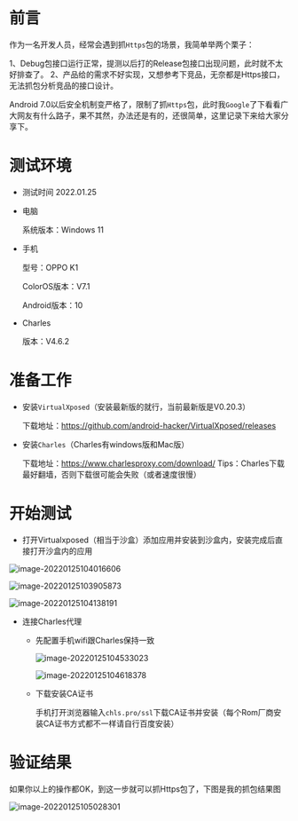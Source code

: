 # 前言

  作为一名开发人员，经常会遇到抓`Https`包的场景，我简单举两个栗子：

  1、Debug包接口运行正常，提测以后打的Release包接口出现问题，此时就不太好排查了。
  2、产品给的需求不好实现，又想参考下竞品，无奈都是Https接口，无法抓包分析竞品的接口设计。

  Android 7.0以后安全机制变严格了，限制了抓`Https`包，此时我`Google`了下看看广大网友有什么路子，果不其然，办法还是有的，还很简单，这里记录下来给大家分享下。

# 测试环境

+ 测试时间
  2022.01.25

+ 电脑

  系统版本：Windows 11

+ 手机

  型号：OPPO K1

  ColorOS版本：V7.1

  Android版本：10

+ Charles

  版本：V4.6.2
  

# 准备工作

+ 安装`VirtualXposed`（安装最新版的就行，当前最新版是V0.20.3）

  下载地址：https://github.com/android-hacker/VirtualXposed/releases
  
+ 安装`Charles`（Charles有windows版和Mac版）

  下载地址：https://www.charlesproxy.com/download/
  Tips：Charles下载最好翻墙，否则下载很可能会失败（或者速度很慢）
  

# 开始测试

+ 打开Virtualxposed（相当于沙盒）添加应用并安装到沙盒内，安装完成后直接打开沙盒内的应用

![image-20220125104016606](https://raw.githubusercontent.com/treech/PicRemote/master/common/image-20220125104016606.png)

![image-20220125103905873](https://raw.githubusercontent.com/treech/PicRemote/master/common/image-20220125103905873.png)

![image-20220125104138191](https://raw.githubusercontent.com/treech/PicRemote/master/common/image-20220125104138191.png)

+ 连接Charles代理
  
  - 先配置手机wifi跟Charles保持一致
  
    ![image-20220125104533023](https://raw.githubusercontent.com/treech/PicRemote/master/common/image-20220125104533023.png)
    
    ![image-20220125104618378](https://raw.githubusercontent.com/treech/PicRemote/master/common/image-20220125104618378.png)
  
  - 下载安装CA证书
  
    手机打开浏览器输入`chls.pro/ssl`下载CA证书并安装（每个Rom厂商安装CA证书方式都不一样请自行百度安装）
  
# 验证结果

  如果你以上的操作都OK，到这一步就可以抓Https包了，下图是我的抓包结果图

![image-20220125105028301](https://raw.githubusercontent.com/treech/PicRemote/master/common/image-20220125105028301.png)